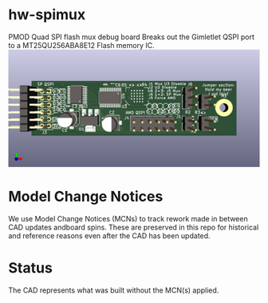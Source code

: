 # hw-spimux
PMOD Quad SPI flash mux debug board
Breaks out the Gimletlet QSPI port to a MT25QU256ABA8E12 Flash memory IC.
![spi_mux_render](docs/spimux.png)


# Model Change Notices
We use Model Change Notices (MCNs) to track rework made in between CAD updates 
andboard spins.
These are preserved in this repo for historical and reference reasons even
after the CAD has been updated.

# Status
The CAD represents what was built without the MCN(s) applied.